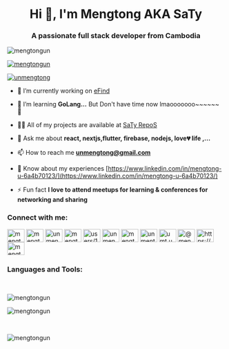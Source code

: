 
<!-- Third Update 20/03/22  -->
 
 <h1 align="center">Hi 👋, I'm Mengtong AKA SaTy</h1>
<h3 align="center">A passionate full stack developer from Cambodia</h3>

<p align="left"> <img src="https://komarev.com/ghpvc/?username=mengtongun&label=Profile%20views&color=0e75b6&style=flat" alt="mengtongun" /> </p>

<p align="left"> <a href="https://github.com/ryo-ma/github-profile-trophy"><img src="https://github-profile-trophy.vercel.app/?username=mengtongun&theme=darkhub" alt="mengtongun" /></a> </p>

<p align="left"> <a href="https://twitter.com/unmengtong" target="blank"><img src="https://img.shields.io/twitter/follow/unmengtong?logo=twitter&style=for-the-badge" alt="unmengtong" /></a> </p>

- 🔭 I’m currently working on [eFind](https://github.com/mengtongun/efind_beta)

- 🌱 I’m learning **GoLang...** But Don't have time now lmaooooooo~~~~~~ 🥲

- 👨‍💻 All of my projects are available at [SaTy RepoS](https://github.com/mengtongun)

- 💬 Ask me about **react, nextjs,flutter, firebase, nodejs, love💔 life ,...**

- 📫 How to reach me **unmengtong@gmail.com**

- 📄 Know about my experiences [https://www.linkedin.com/in/mengtong-u-6a4b70123/](https://www.linkedin.com/in/mengtong-u-6a4b70123/)

- ⚡ Fun fact **I love to attend meetups for learning & conferences for networking and sharing**

<h3 align="left">Connect with me:</h3>
<p align="left">
<a href="https://codepen.io/mengtongun" target="blank"><img align="center" src="https://raw.githubusercontent.com/rahuldkjain/github-profile-readme-generator/master/src/images/icons/Social/codepen.svg" alt="mengtongun" height="30" width="40" /></a>
<a href="https://dev.to/mengtongun" target="blank"><img align="center" src="https://cdn.jsdelivr.net/npm/simple-icons@3.0.1/icons/dev-dot-to.svg" alt="mengtongun" height="30" width="40" /></a>
<a href="https://twitter.com/unmengtong" target="blank"><img align="center" src="https://raw.githubusercontent.com/rahuldkjain/github-profile-readme-generator/master/src/images/icons/Social/twitter.svg" alt="unmengtong" height="30" width="40" /></a>
<a href="https://linkedin.com/in/mengtong-u-6a4b70123" target="blank"><img align="center" src="https://raw.githubusercontent.com/rahuldkjain/github-profile-readme-generator/master/src/images/icons/Social/linked-in-alt.svg" alt="mengtong-u-6a4b70123" height="30" width="40" /></a>
<a href="https://stackoverflow.com/users/14760493/mengtong-un" target="blank"><img align="center" src="https://raw.githubusercontent.com/rahuldkjain/github-profile-readme-generator/master/src/images/icons/Social/stack-overflow.svg" alt="users/14760493/mengtong-un" height="30" width="40" /></a>
<a href="https://codesandbox.com/unmengtong" target="blank"><img align="center" src="https://cdn.jsdelivr.net/npm/simple-icons@3.0.1/icons/codesandbox.svg" alt="unmengtong" height="30" width="40" /></a>
<a href="https://kaggle.com/mengtongun" target="blank"><img align="center" src="https://raw.githubusercontent.com/rahuldkjain/github-profile-readme-generator/master/src/images/icons/Social/kaggle.svg" alt="mengtongun" height="30" width="40" /></a>
<a href="https://fb.com/unmengtong" target="blank"><img align="center" src="https://raw.githubusercontent.com/rahuldkjain/github-profile-readme-generator/master/src/images/icons/Social/facebook.svg" alt="unmentong" height="30" width="40" /></a>
<a href="https://instagram.com/umt.uku" target="blank"><img align="center" src="https://raw.githubusercontent.com/rahuldkjain/github-profile-readme-generator/master/src/images/icons/Social/instagram.svg" alt="umt.uku" height="30" width="40" /></a>
<a href="https://medium.com/@mengtongun" target="blank"><img align="center" src="https://raw.githubusercontent.com/rahuldkjain/github-profile-readme-generator/master/src/images/icons/Social/medium.svg" alt="@mengtongun" height="30" width="40" /></a>
<a href="https://www.youtube.com/channel/UCKhP-dMJaYizGvHB6gd1L-Q" target="blank"><img align="center" src="https://raw.githubusercontent.com/rahuldkjain/github-profile-readme-generator/master/src/images/icons/Social/youtube.svg" alt="https://www.youtube.com/channel/uckhp-dmjayizgvhb6gd1l-q" height="30" width="40" /></a>
<a href="https://www.hackerrank.com/mengtongun" target="blank"><img align="center" src="https://raw.githubusercontent.com/rahuldkjain/github-profile-readme-generator/master/src/images/icons/Social/hackerrank.svg" alt="mengtongun" height="30" width="40" /></a>
</p>

<h3 align="left">Languages and Tools:</h3>




&nbsp;
<p><img align="left" src="https://github-readme-stats.vercel.app/api/top-langs?username=mengtongun&show_icons=true&locale=en&layout=compact&theme=tokyonight" alt="mengtongun" /></p>
&nbsp;
<p><img align="center" src="https://github-readme-stats.vercel.app/api?username=mengtongun&show_icons=true&locale=en&theme=tokyonight" alt="mengtongun" /></p>
&nbsp;
<p><img align="center" src="https://github-readme-streak-stats.herokuapp.com/?user=mengtongun&theme=tokyonight" alt="mengtongun" /></p>
